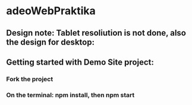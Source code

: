 # adeoWebPraktika

## Design note: Tablet resoliution is not done, also the design for desktop:

## Getting started with Demo Site project:

### Fork the project

### On the terminal: npm install, then npm start
